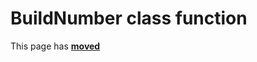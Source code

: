 # BuildNumber class function #

This page has [**moved**](https://lib-docs.delphidabbler.com/SysInfo/5/API/TPJOSInfo-BuildNumber)